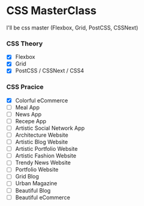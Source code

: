 # CSS MasterClass

I'll be css master (Flexbox, Grid, PostCSS, CSSNext)

### CSS Theory

- [x] Flexbox
- [x] Grid
- [x] PostCSS / CSSNext / CSS4

### CSS Pracice

- [x] Colorful eCommerce
- [ ] Meal App
- [ ] News App
- [ ] Recepe App
- [ ] Artistic Social Network App
- [ ] Architecture Website
- [ ] Artistic Blog Website
- [ ] Artistic Portfolio Website
- [ ] Artistic Fashion Website
- [ ] Trendy News Website
- [ ] Portfolio Website
- [ ] Grid Blog
- [ ] Urban Magazine
- [ ] Beautiful Blog
- [ ] Beautiful eCommerce
